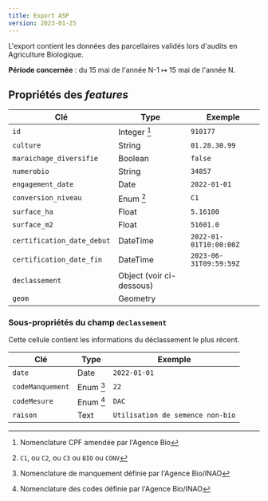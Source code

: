```yaml
---
title: Export ASP
version: 2023-01-25
---
```


L'export contient les données des parcellaires validés
lors d'audits en Agriculture Biologique.

**Période concernée** : du 15 mai de l'année N-1 ↦ 15 mai de l'année N.

## Propriétés des _features_

| Clé                         | Type                | Exemple
| ---                         | ---                 | ---
| `id`                        | Integer [^1]        | `910177`
| `culture`                   | String              | `01.28.30.99`
| `maraichage_diversifie`     | Boolean             | `false`
| `numerobio`                 | String              | `34857`
| `engagement_date`           | Date                | `2022-01-01`
| `conversion_niveau`         | Enum [^2]           | `C1`
| `surface_ha`                | Float               | `5.16100`
| `surface_m2`                | Float               | `51601.0`
| `certification_date_debut`  | DateTime            | `2022-01-01T10:00:00Z`
| `certification_date_fin`    | DateTime            | `2023-06-31T09:59:59Z`
| `declassement`              | Object (voir ci-dessous)
| `geom`                      | Geometry            |

### Sous-propriétés du champ `declassement`

Cette cellule contient les informations du déclassement le plus récent.

| Clé                 | Type          | Exemple
| ---                 | ---           | ---
| `date`              | Date          | `2022-01-01`
| `codeManquement`    | Enum [^3]     | `22`
| `codeMesure`        | Enum [^4]     | `DAC`
| `raison`            | Text          | `Utilisation de semence non-bio`

[^1]: Nomenclature CPF amendée par l'Agence Bio
[^2]: `C1`, ou `C2`, ou `C3` ou `BIO` ou `CONV`
[^3]: Nomenclature de manquement définie par l'Agence Bio/INAO
[^4]: Nomenclature des codes définie par l'Agence Bio/INAO
